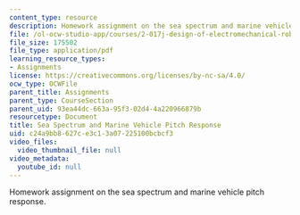```yaml
---
content_type: resource
description: Homework assignment on the sea spectrum and marine vehicle pitch response.
file: /ol-ocw-studio-app/courses/2-017j-design-of-electromechanical-robotic-systems-fall-2009/c24a9bb8627ce3c13a07225100bcbcf3_MIT2_017JF09_p11.pdf
file_size: 175502
file_type: application/pdf
learning_resource_types:
- Assignments
license: https://creativecommons.org/licenses/by-nc-sa/4.0/
ocw_type: OCWFile
parent_title: Assignments
parent_type: CourseSection
parent_uid: 93ea44dc-663a-95f3-02d4-4a220966879b
resourcetype: Document
title: Sea Spectrum and Marine Vehicle Pitch Response
uid: c24a9bb8-627c-e3c1-3a07-225100bcbcf3
video_files:
  video_thumbnail_file: null
video_metadata:
  youtube_id: null
---
```

Homework assignment on the sea spectrum and marine vehicle pitch response.